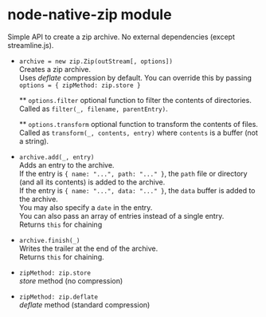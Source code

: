 
# node-native-zip module

Simple API to create a zip archive. No external dependencies (except streamline.js).

* `archive = new zip.Zip(outStream[, options])`  
  Creates a zip archive.  
  Uses _deflate_ compression by default. You can override this by passing  
  `options = { zipMethod: zip.store }`

  ** `options.filter` optional function to filter the contents of directories.  
  Called as `filter(_, filename, parentEntry)`. 

  ** `options.transform` optional function to transform the contents of files.  
  Called as `transform(_, contents, entry)` where `contents` is a buffer (not a string).

* `archive.add(_, entry)`  
  Adds an entry to the archive.  
  If the entry is `{ name: "...", path: "..." }`,
  the `path` file or directory (and all its contents) is added to the archive.  
  If the entry is `{ name: "...", data: "..." }`,
  the `data` buffer is added to the archive.  
  You may also specify a `date` in the entry.  
  You can also pass an array of entries instead of a single entry.  
  Returns `this` for chaining

* `archive.finish(_)`  
  Writes the trailer at the end of the archive.  
  Returns `this` for chaining.

* `zipMethod: zip.store`  
  _store_ method (no compression)

* `zipMethod: zip.deflate`  
  _deflate_ method (standard compression)


